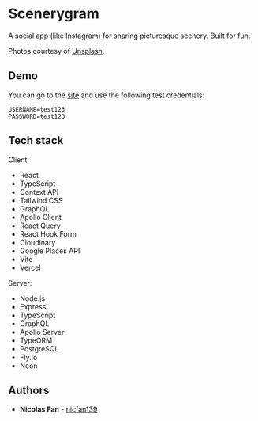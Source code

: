 # Scenerygram

A social app (like Instagram) for sharing picturesque scenery. Built for fun.

Photos courtesy of [Unsplash](https://unsplash.com/).

## Demo

You can go to the [site](https://scenerygram.vercel.app/) and use the following test credentials:

```
USERNAME=test123
PASSWORD=test123
```

## Tech stack

Client:
- React
- TypeScript
- Context API
- Tailwind CSS
- GraphQL
- Apollo Client
- React Query
- React Hook Form
- Cloudinary
- Google Places API
- Vite
- Vercel

Server:

- Node.js
- Express
- TypeScript
- GraphQL
- Apollo Server
- TypeORM
- PostgreSQL
- Fly.io
- Neon

## Authors

- **Nicolas Fan** - [nicfan139](https://github.com/nicfan139)